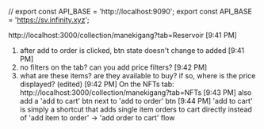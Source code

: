 // export const API_BASE = 'http://localhost:9090';
export const API_BASE = 'https://sv.infinity.xyz';

http://localhost:3000/collection/manekigang?tab=Reservoir
[9:41 PM]

1. after add to order is clicked, btn state doesn't change to added
   [9:41 PM]
2. no filters on the tab? can you add price filters?
   [9:42 PM]
3. what are these items? are they available to buy? if so, where is the price displayed? (edited)
   [9:42 PM]
   On the NFTs tab:
   http://localhost:3000/collection/manekigang?tab=NFTs
   [9:43 PM]
   also add a 'add to cart' btn next to 'add to order' btn
   [9:44 PM]
   'add to cart' is simply a shortcut that adds single item orders to cart directly instead of 'add item to order' -> 'add order to cart' flow
